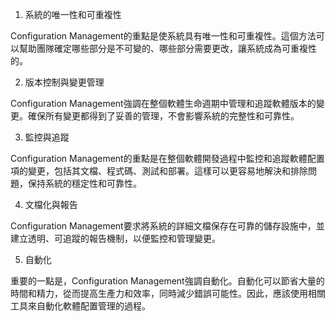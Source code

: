 

1. 系統的唯一性和可重複性

Configuration Management的重點是使系統具有唯一性和可重複性。這個方法可以幫助團隊確定哪些部分是不可變的、哪些部分需要更改，讓系統成為可重複性的。

2. 版本控制與變更管理

Configuration Management強調在整個軟體生命週期中管理和追蹤軟體版本的變更。確保所有變更都得到了妥善的管理，不會影響系統的完整性和可靠性。

3. 監控與追蹤

Configuration Management的重點是在整個軟體開發過程中監控和追蹤軟體配置項的變更，包括其文檔、程式碼、測試和部署。這樣可以更容易地解決和排除問題，保持系統的穩定性和可靠性。

4. 文檔化與報告

Configuration Management要求將系統的詳細文檔保存在可靠的儲存設施中，並建立透明、可追蹤的報告機制，以便監控和管理變更。

5. 自動化

重要的一點是，Configuration Management強調自動化。自動化可以節省大量的時間和精力，從而提高生產力和效率，同時減少錯誤可能性。因此，應該使用相關工具來自動化軟體配置管理的過程。